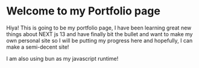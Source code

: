 # Welcome to my Portfolio page
Hiya! This is going to be my portfolio page, I have been learning great new things about NEXT js 13 and have finally bit the bullet and want to make my own personal site so I will be putting my progress here and hopefully, I can make a semi-decent site!

I am also using bun as my javascript runtime! 

